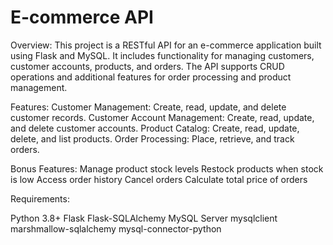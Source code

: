 # E-commerce API

Overview:
This project is a RESTful API for an e-commerce application built using Flask and MySQL. It includes functionality for managing customers, customer accounts, products, and orders. The API supports CRUD operations and additional features for order processing and product management.

Features:
Customer Management: Create, read, update, and delete customer records.
Customer Account Management: Create, read, update, and delete customer accounts.
Product Catalog: Create, read, update, delete, and list products.
Order Processing: Place, retrieve, and track orders.

Bonus Features:
Manage product stock levels
Restock products when stock is low
Access order history
Cancel orders
Calculate total price of orders

Requirements:

Python 3.8+
Flask
Flask-SQLAlchemy
MySQL Server
mysqlclient
marshmallow-sqlalchemy
mysql-connector-python
